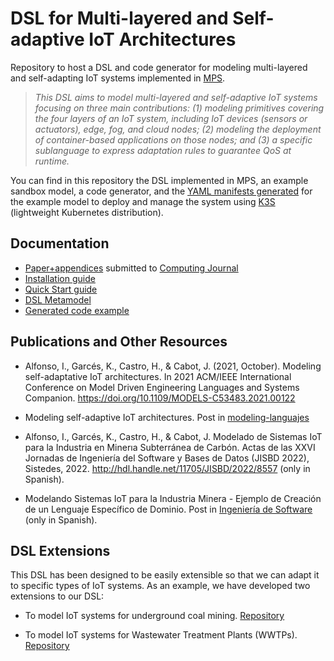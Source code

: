 # DSL for Multi-layered and Self-adaptive IoT Architectures
Repository to host a DSL and code generator for modeling multi-layered and self-adapting IoT systems implemented in [MPS](https://www.jetbrains.com/es-es/mps/).

> _This DSL aims to model multi-layered and self-adaptive IoT systems focusing on three main contributions: (1) modeling primitives covering the four layers of an IoT system, including IoT devices (sensors or actuators), edge, fog, and cloud nodes; (2) modeling the deployment of container-based applications on those nodes; and (3) a specific sublanguage to express adaptation rules to guarantee QoS at runtime._

You can find in this repository the DSL implemented in MPS, an example sandbox model, a code generator, and the [YAML manifests generated](https://github.com/SOM-Research/selfadaptive-IoT-DSL/tree/main/docs/code-example) for the example model to deploy and manage the system using [K3S](https://k3s.io/) (lightweight Kubernetes distribution). 

## Documentation

* [Paper+appendices](https://github.com/SOM-Research/selfadaptive-IoT-DSL/tree/main/docs/paper-appe.pdf) submitted to [Computing Journal](https://www.springer.com/journal/607)
* [Installation guide](https://github.com/SOM-Research/selfadaptive-IoT-DSL/tree/main/docs/installation-guide.md)
* [Quick Start guide](https://github.com/SOM-Research/selfadaptive-IoT-DSL/tree/main/docs/quick-start-guide.md)
* [DSL Metamodel](https://github.com/SOM-Research/selfadaptive-IoT-DSL/tree/main/docs/img/metamodel.png)
* [Generated code example](https://github.com/SOM-Research/selfadaptive-IoT-DSL/tree/main/docs/code-example)

## Publications and Other Resources

* Alfonso, I., Garcés, K., Castro, H., & Cabot, J. (2021, October). Modeling self-adaptative IoT architectures. In 2021 ACM/IEEE International Conference on Model Driven Engineering Languages and Systems Companion. https://doi.org/10.1109/MODELS-C53483.2021.00122

* Modeling self-adaptive IoT architectures. Post in [modeling-languajes](https://modeling-languages.com/modeling-self-adaptative-iot-architectures/)

* Alfonso, I., Garcés, K., Castro, H., & Cabot, J. Modelado de Sistemas IoT para la Industria en Minerıa Subterránea de Carbón. Actas de las XXVI Jornadas de Ingeniería del Software y Bases de Datos (JISBD 2022), Sistedes, 2022. http://hdl.handle.net/11705/JISBD/2022/8557 (only in Spanish).

* Modelando Sistemas IoT para la Industria Minera - Ejemplo de Creación de un Lenguaje Específico de Dominio. Post in [Ingeniería de Software](https://ingenieriadesoftware.es/modelando-sistemas-iot-para-la-industria-minera-ejemplo-de-creacion-de-un-lenguaje-especifico-de-dominio/) (only in Spanish).
 

## DSL Extensions

This DSL has been designed to be easily extensible so that we can adapt it to specific types of IoT systems. As an example, we have developed two extensions to our DSL:

* To model IoT systems for underground coal mining. [Repository](https://github.com/SOM-Research/IoT-Mining-DSL)

* To model IoT systems for Wastewater Treatment Plants (WWTPs). [Repository](https://github.com/SOM-Research/WWTP-DSL)
